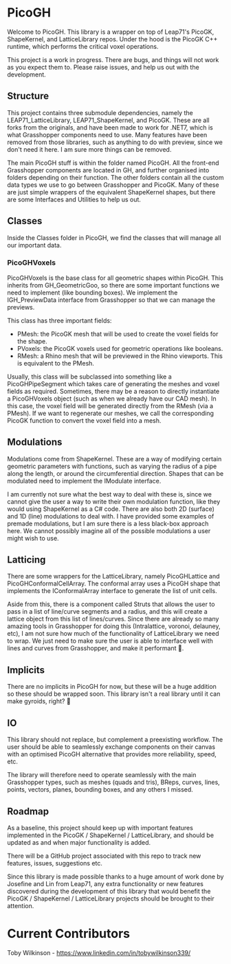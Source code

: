 # PicoGH
Welcome to PicoGH. This library is a wrapper on top of Leap71's PicoGK, ShapeKernel, and LatticeLibrary repos. Under the hood is the PicoGK C++ runtime, which performs the critical voxel operations. 

This project is a work in progress. There are bugs, and things will not work as you expect them to. Please raise issues, and help us out with the development. 

## Structure
This project contains three submodule dependencies, namely the LEAP71_LatticeLibrary, LEAP71_ShapeKernel, and PicoGK. These are all forks from the originals, and have been made to work for .NET7, which is what Grasshopper components need to use. Many features have been removed from those libraries, such as anything to do with preview, since we don't need it here. I am sure more things can be removed. 

The main PicoGH stuff is within the folder named PicoGH. All the front-end Grasshopper components are located in GH, and further organised into folders depending on their function. The other folders contain all the custom data types we use to go between Grasshopper and PicoGK. Many of these are just simple wrappers of the equivalent ShapeKernel shapes, but there are some Interfaces and Utilities to help us out. 

## Classes
Inside the Classes folder in PicoGH, we find the classes that will manage all our important data. 

### PicoGHVoxels
PicoGHVoxels is the base class for all geometric shapes within PicoGH. This inherits from GH_GeometricGoo, so there are some important functions we need to implement (like bounding boxes). We implement the IGH_PreviewData interface from Grasshopper so that we can manage the previews. 

This class has three important fields:
- PMesh: the PicoGK mesh that will be used to create the voxel fields for the shape.
- PVoxels: the PicoGK voxels used for geometric operations like booleans.
- RMesh: a Rhino mesh that will be previewed in the Rhino viewports. This is equivalent to the PMesh.

Usually, this class will be subclassed into something like a PicoGHPipeSegment which takes care of generating the meshes and voxel fields as required. Sometimes, there may be a reason to directly instantiate a PicoGHVoxels object (such as when we already have our CAD mesh). In this case, the voxel field will be generated directly from the RMesh (via a PMesh). If we want to regenerate our meshes, we call the corresponding PicoGK function to convert the voxel field into a mesh. 

## Modulations
Modulations come from ShapeKernel. These are a way of modifying certain geometric parameters with functions, such as varying the radius of a pipe along the length, or around the circumferential direction. Shapes that can be modulated need to implement the IModulate interface. 

I am currently not sure what the best way to deal with these is, since we cannot give the user a way to write their own modulation function, like they would using ShapeKernel as a C# code. There are also both 2D (surface) and 1D (line) modulations to deal with. I have provided some examples of premade modulations, but I am sure there is a less black-box approach here. We cannot possibly imagine all of the possible modulations a user might wish to use. 

## Latticing
There are some wrappers for the LatticeLibrary, namely PicoGHLattice and PicoGHConformalCellArray. The conformal array uses a PicoGH shape that implements the IConformalArray interface to generate the list of unit cells. 

Aside from this, there is a component called Struts that allows the user to pass in a list of line/curve segments and a radius, and this will create a lattice object from this list of lines/curves. Since there are already so many amazing tools in Grasshopper for doing this (Intralattice, voronoi, delauney, etc), I am not sure how much of the functionality of LatticeLibrary we need to wrap. We just need to make sure the user is able to interface well with lines and curves from Grasshopper, and make it performant :rocket:.

## Implicits
There are no implicits in PicoGH for now, but these will be a huge addition so these should be wrapped soon. This library isn't a real library until it can make gyroids, right? :eyes:

## IO
This library should not replace, but complement a preexisting workflow. The user should be able to seamlessly exchange components on their canvas with an optimised PicoGH alternative that provides more reliability, speed, etc. 

The library will therefore need to operate seamlessly with the main Grasshopper types, such as meshes (quads and tris), BReps, curves, lines, points, vectors, planes, bounding boxes, and any others I missed. 

## Roadmap
As a baseline, this project should keep up with important features implemented in the PicoGK / ShapeKernel / LatticeLibrary, and should be updated as and when major functionality is added. 

There will be a GitHub project associated with this repo to track new features, issues, suggestions etc. 

Since this library is made possible thanks to a huge amount of work done by Josefine and Lin from Leap71, any extra functionality or new features discovered during the development of this library that would benefit the PicoGK / ShapeKernel / LatticeLibrary projects should be brought to their attention. 

# Current Contributors

Toby Wilkinson - https://www.linkedin.com/in/tobywilkinson339/